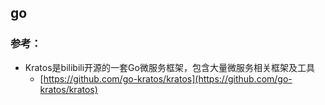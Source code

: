 ## go

### 参考：
- Kratos是bilibili开源的一套Go微服务框架，包含大量微服务相关框架及工具
    - [https://github.com/go-kratos/kratos](https://github.com/go-kratos/kratos)